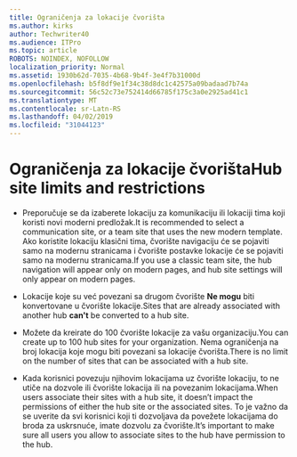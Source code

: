 ```yaml
---
title: Ograničenja za lokacije čvorišta
ms.author: kirks
author: Techwriter40
ms.audience: ITPro
ms.topic: article
ROBOTS: NOINDEX, NOFOLLOW
localization_priority: Normal
ms.assetid: 1930b62d-7035-4b68-9b4f-3e4f7b31000d
ms.openlocfilehash: b5f8df9e1f34c38d8dc1c42575a09badaad7b74a
ms.sourcegitcommit: 56c52c73e752414d66785f175c3a0e2925ad41c1
ms.translationtype: MT
ms.contentlocale: sr-Latn-RS
ms.lasthandoff: 04/02/2019
ms.locfileid: "31044123"
---
```

# <a name="hub-site-limits-and-restrictions"></a><span data-ttu-id="07652-102">Ograničenja za lokacije čvorišta</span><span class="sxs-lookup"><span data-stu-id="07652-102">Hub site limits and restrictions</span></span>


- <span data-ttu-id="07652-103">Preporučuje se da izaberete lokaciju za komunikaciju ili lokaciji tima koji koristi novi moderni predložak.</span><span class="sxs-lookup"><span data-stu-id="07652-103">It is recommended to select a communication site, or a team site that uses the new modern template.</span></span> <span data-ttu-id="07652-104">Ako koristite lokaciju klasični tima, čvorište navigaciju će se pojaviti samo na modernu stranicama i čvorište postavke lokacije će se pojaviti samo na modernu stranicama.</span><span class="sxs-lookup"><span data-stu-id="07652-104">If you use a classic team site, the hub navigation will appear only on modern pages, and hub site settings will only appear on modern pages.</span></span>


- <span data-ttu-id="07652-105">Lokacije koje su već povezani sa drugom čvorište **Ne mogu** biti konvertovane u čvorište lokacije.</span><span class="sxs-lookup"><span data-stu-id="07652-105">Sites that are already associated with another hub **can't** be converted to a hub site.</span></span>


- <span data-ttu-id="07652-106">Možete da kreirate do 100 čvorište lokacije za vašu organizaciju.</span><span class="sxs-lookup"><span data-stu-id="07652-106">You can create up to 100 hub sites for your organization.</span></span> <span data-ttu-id="07652-107">Nema ograničenja na broj lokacija koje mogu biti povezani sa lokacije čvorišta.</span><span class="sxs-lookup"><span data-stu-id="07652-107">There is no limit on the number of sites that can be associated with a hub site.</span></span>


- <span data-ttu-id="07652-108">Kada korisnici povezuju njihovim lokacijama uz čvorište lokaciju, to ne utiče na dozvole ili čvorište lokacija ili na povezanim lokacijama.</span><span class="sxs-lookup"><span data-stu-id="07652-108">When users associate their sites with a hub site, it doesn’t impact the permissions of either the hub site or the associated sites.</span></span> <span data-ttu-id="07652-109">To je važno da se uverite da svi korisnici koji ti dozvoljava da povežete lokacijama do broda za uskrsnuće, imate dozvolu za čvorište.</span><span class="sxs-lookup"><span data-stu-id="07652-109">It’s important to make sure all users you allow to associate sites to the hub have permission to the hub.</span></span>

